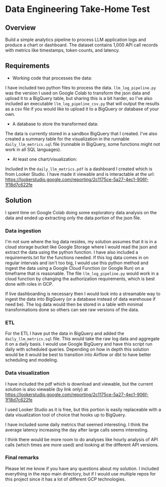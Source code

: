 # Data Engineering Take-Home Test

## Overview

Build a simple analytics pipeline to process LLM application logs and produce a chart or dashboard. The dataset contains 1,000 API call records with metrics like timestamps, token counts, and latency.


## Requirements

- Working code that processes the data:

I have included two python files to process the data. `llm_log_pipeline.py` was the version I used on Google Colab to transform the json data and upload it to a BigQuery table,
but sharing this is a bit harder, so I've also included an executable `llm_log_pipeline_csv.py` that will output the results as a csv file if you would like to upload it to a
BigQuery or database of your own.

- A database to store the transformed data:

The data is currently stored in a sandbox BigQuery that I created. I've also created a summary table for the visualization in the runnable `daily_llm_metrics.sql` file
(runnable in BigQuery, some functions might not work in all SQL languages).

- At least one chart/visualization:

Included in the `daily_llm_metrics.pdf` is a dashboard I created which is from Looker Studio. I have made it viewable and is interactable at the url:
https://lookerstudio.google.com/reporting/2c1175ce-5a27-4ec1-906f-1f18d7c622fe

## Solution

I spent time on Google Colab doing some exploratory data analysis on the data and ended up extracting only the data portion of the json file.

### Data ingestion
I'm not sure where the log data resides, my solution assumes that it is in a cloud storage bucket like Google Storage where I would read the json and extract the data using the 
python function. I have also included a requirements.txt for the functions needed. If this log data comes in on regular intervals and isn't too big, I would use this python method
and ingest the data using a Google Cloud Function (or Google Run) on a timeframe that is reasonable. The file `llm_log_pipeline.py` would work in a cloud function by changing the authorization requirements, which is best done with roles in GCP.

  If live dashboarding is necessary then I would look into a streamable way to ingest the data into BigQuery (or a database instead of data warehouse if need be).
The log data would then be stored in a table with minimal transformations done so others can see raw versions of the data.

### ETL
For the ETL I have put the data in BigQuery and added the `daily_llm_metrics.sql` file. This would take the raw log data and aggregate it on a daily basis. I would use Google BigQuery and have this script run daily with scheduled queries. Depending on how in depth this solution would be it would be best to transition into Airflow or dbt to have better
scheduling and modeling.

### Data visualization
I have included the pdf which is download and viewable, but the current solution is also viewable (by link only) at https://lookerstudio.google.com/reporting/2c1175ce-5a27-4ec1-906f-1f18d7c622fe

I used Looker Studio as it is free, but this portion is easily replaceable with a data visualization tool of choice that hooks up to BigQuery.

I have included some daily metrics that seemed interesting. I think the average latency increasing the day after large calls seems interesting.

I think there would be more room to do analyses like hourly analysis of API calls (which times are more used) and looking at the different API versions.

### Final remarks
Please let me know if you have any questions about my solution. I included everything in the repo main directory, but if I would use multiple repos for this project since it has a lot of different GCP technologies.
